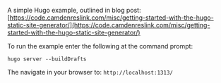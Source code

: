 A simple Hugo example, outlined in blog post: [https://code.camdenreslink.com/misc/getting-started-with-the-hugo-static-site-generator/](https://code.camdenreslink.com/misc/getting-started-with-the-hugo-static-site-generator/)

To run the example enter the following at the command prompt:
```
hugo server --buildDrafts
```

The navigate in your browser to: `http://localhost:1313/`